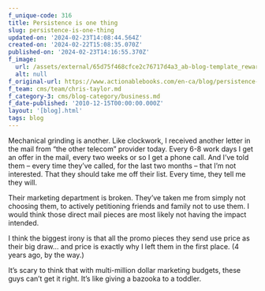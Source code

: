 ```yaml
---
f_unique-code: 316
title: Persistence is one thing
slug: persistence-is-one-thing
updated-on: '2024-02-23T14:08:44.564Z'
created-on: '2024-02-22T15:08:35.070Z'
published-on: '2024-02-23T14:16:55.370Z'
f_image:
  url: /assets/external/65d75f468cfce2c76717d4a3_ab-blog-template_reward.jpeg
  alt: null
f_original-url: https://www.actionablebooks.com/en-ca/blog/persistence-is-one-thing/
f_team: cms/team/chris-taylor.md
f_category-3: cms/blog-category/business.md
f_date-published: '2010-12-15T00:00:00.000Z'
layout: '[blog].html'
tags: blog
---
```


Mechanical grinding is another. Like clockwork, I received another letter in the mail from “the other telecom” provider today. Every 6-8 work days I get an offer in the mail, every two weeks or so I get a phone call. And I’ve told them – every time they’ve called, for the last two months – that I’m not interested. That they should take me off their list. Every time, they tell me they will.

Their marketing department is broken. They’ve taken me from simply not choosing them, to actively petitioning friends and family not to use them. I would think those direct mail pieces are most likely not having the impact intended.

I think the biggest irony is that all the promo pieces they send use price as their big draw… and price is exactly why I left them in the first place. (4 years ago, by the way.)

It’s scary to think that with multi-million dollar marketing budgets, these guys can’t get it right. It’s like giving a bazooka to a toddler.

